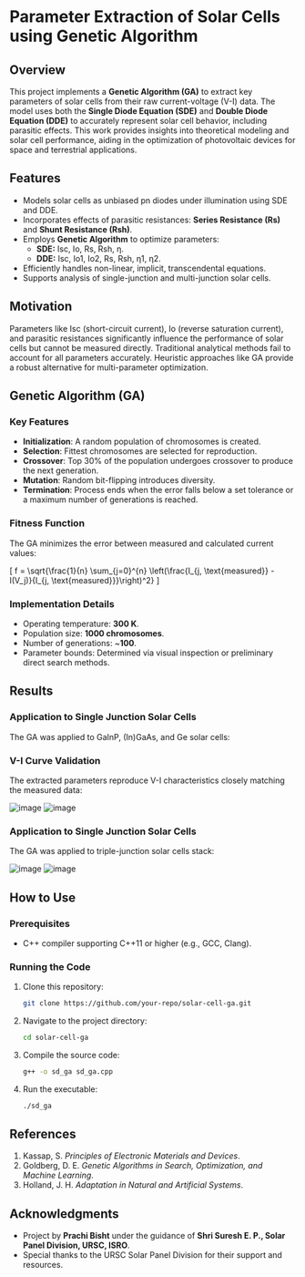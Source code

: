 # Parameter Extraction of Solar Cells using Genetic Algorithm

## Overview
This project implements a **Genetic Algorithm (GA)** to extract key parameters of solar cells from their raw current-voltage (V-I) data. The model uses both the **Single Diode Equation (SDE)** and **Double Diode Equation (DDE)** to accurately represent solar cell behavior, including parasitic effects. This work provides insights into theoretical modeling and solar cell performance, aiding in the optimization of photovoltaic devices for space and terrestrial applications.

## Features
- Models solar cells as unbiased pn diodes under illumination using SDE and DDE.
- Incorporates effects of parasitic resistances: **Series Resistance (Rs)** and **Shunt Resistance (Rsh)**.
- Employs **Genetic Algorithm** to optimize parameters:
  - **SDE:** Isc, Io, Rs, Rsh, η.
  - **DDE:** Isc, Io1, Io2, Rs, Rsh, η1, η2.
- Efficiently handles non-linear, implicit, transcendental equations.
- Supports analysis of single-junction and multi-junction solar cells.

## Motivation
Parameters like Isc (short-circuit current), Io (reverse saturation current), and parasitic resistances significantly influence the performance of solar cells but cannot be measured directly. Traditional analytical methods fail to account for all parameters accurately. Heuristic approaches like GA provide a robust alternative for multi-parameter optimization.

## Genetic Algorithm (GA)
### Key Features
- **Initialization**: A random population of chromosomes is created.
- **Selection**: Fittest chromosomes are selected for reproduction.
- **Crossover**: Top 30% of the population undergoes crossover to produce the next generation.
- **Mutation**: Random bit-flipping introduces diversity.
- **Termination**: Process ends when the error falls below a set tolerance or a maximum number of generations is reached.

### Fitness Function
The GA minimizes the error between measured and calculated current values:

\[
f = \sqrt{\frac{1}{n} \sum_{j=0}^{n} \left(\frac{I_{j, \text{measured}} - I(V_j)}{I_{j, \text{measured}}}\right)^2}
\]

### Implementation Details
- Operating temperature: **300 K**.
- Population size: **1000 chromosomes**.
- Number of generations: ~**100**.
- Parameter bounds: Determined via visual inspection or preliminary direct search methods.

## Results

### Application to Single Junction Solar Cells
The GA was applied to GaInP, (In)GaAs, and Ge solar cells:

### V-I Curve Validation
The extracted parameters reproduce V-I characteristics closely matching the measured data:

![image](https://github.com/user-attachments/assets/48a110a6-87ee-4373-ba6b-02be1f447515)
![image](https://github.com/user-attachments/assets/1b0dc06d-5b00-48b3-87b2-ea030ab1c733)

### Application to Single Junction Solar Cells
The GA was applied to triple-junction solar cells stack:

![image](https://github.com/user-attachments/assets/84dd1137-8f81-4eca-bd56-d12ae0d3ee85)
![image](https://github.com/user-attachments/assets/839a6b1b-e6a3-41f6-aab4-a73856e10aa6)




## How to Use
### Prerequisites
- C++ compiler supporting C++11 or higher (e.g., GCC, Clang).

### Running the Code
1. Clone this repository:
   ```bash
   git clone https://github.com/your-repo/solar-cell-ga.git
   ```
2. Navigate to the project directory:
   ```bash
   cd solar-cell-ga
   ```
3. Compile the source code:
   ```bash
   g++ -o sd_ga sd_ga.cpp
   ```
4. Run the executable:
   ```bash
   ./sd_ga
   ```

## References
1. Kassap, S. *Principles of Electronic Materials and Devices*.
2. Goldberg, D. E. *Genetic Algorithms in Search, Optimization, and Machine Learning*.
3. Holland, J. H. *Adaptation in Natural and Artificial Systems*.

## Acknowledgments
- Project by **Prachi Bisht** under the guidance of **Shri Suresh E. P., Solar Panel Division, URSC, ISRO**.
- Special thanks to the URSC Solar Panel Division for their support and resources.
